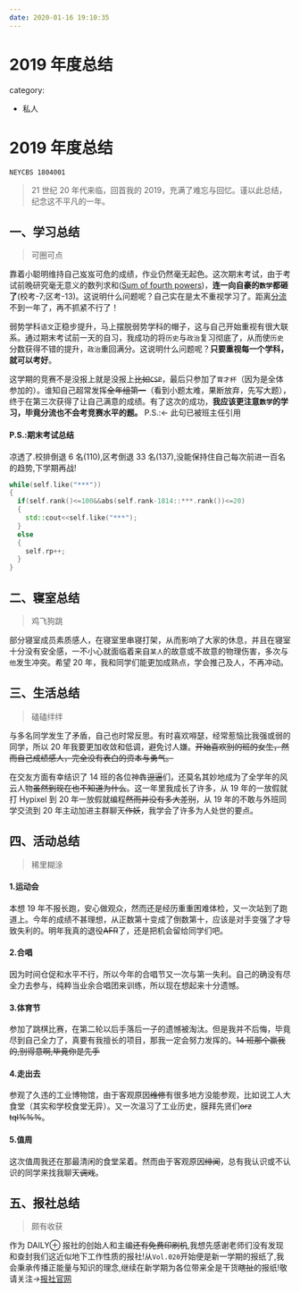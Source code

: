 ```yaml
---
date: 2020-01-16 19:10:35
---
```


# 2019 年度总结

category:

- 私人

# 2019 年度总结

`NEYCBS 1804001`

> 21 世纪 20 年代来临，回首我的 2019，充满了难忘与回忆。谨以此总结，纪念这不平凡的一年。

<!-- more -->

## 一、学习总结

> 可圈可点

靠着小聪明维持自己岌岌可危的成绩，作业仍然毫无起色。这次期末考试，由于考试前晚研究毫无意义的数列求和([Sum of fourth powers](https://oeis.org/A000538))，**连一向自豪的`数学`都砸了**(校考-7;区考-13)。这说明什么问题呢？自己实在是太不重视学习了。距离[分流](https://baike.baidu.com/item/%E5%88%86%E6%B5%81%E8%80%83%E8%AF%95/5377358#2)不到一年了，再不抓紧不行了！

弱势学科`语文`正稳步提升，马上摆脱弱势学科的帽子，这与自己开始重视有很大联系。通过期末考试前一天的自习，我成功的将`历史`与`政治`复习彻底了，从而使`历史`分数获得不错的提升，`政治`重回满分。这说明什么问题呢？**只要重视每一个学科，就可以考好**。

这学期的竞赛不是没报上就是没报上~~比如`CSP`~~，最后只参加了`育才杯`（因为是全体参加的）。谁知自己超常发挥~~全年组第一~~（看到小题太难，果断放弃，先写大题），终于在第三次获得了让自己满意的成绩。有了这次的成功，**我应该更注意`数学`的学习，毕竟分流也不会考竞赛水平的题。** P.S.:← 此句已被班主任引用

#### P.S.:期末考试总结

凉透了.校排倒退 6 名(110),区考倒退 33 名(137),没能保持住自己每次前进一百名的趋势,下学期再战!

```cpp
while(self.like("***"))
{
  if(self.rank()<=100&&abs(self.rank-1814::***.rank())<=20)
  {
    std::cout<<self.like("***");
  }
  else
  {
    self.rp++;
  }
}
```

## 二、寝室总结

> 鸡飞狗跳

部分寝室成员素质感人，在寝室里串寝打架，从而影响了大家的休息，并且在寝室十分没有安全感，一不小心就面临着来自`某人`的故意或不故意的物理伤害，多次与`他`发生冲突。希望 20 年，我和同学们能更加成熟点，学会推己及人，不再冲动。

## 三、生活总结

> 磕磕绊绊

与多名同学发生了矛盾，自己也时常反思。有时喜欢嘚瑟，经常惹恼比我强或弱的同学，所以 20 年我要更加收敛和低调，避免讨人嫌。~~开始喜欢别的班的女生，然而自己成绩感人，完全没有表白的资本与勇气。~~

在交友方面有幸结识了 14 班的各位神犇~~逗逼~~们，还莫名其妙地成为了全学年的风云人物~~虽然到现在也不知道为什么~~。这一年里我成长了许多，从 19 年的一放假就打 Hypixel 到 20 年一放假就编程~~然而并没有多大差别~~，从 19 年的不敢与外班同学交流到 20 年主动加进主群聊天~~作妖~~，我学会了许多为人处世的要点。

## 四、活动总结

> 稀里糊涂

#### 1.运动会

本想 19 年不报长跑，安心做观众，然而还是经历重重困难体检，又一次站到了跑道上。今年的成绩不甚理想，从正数第十变成了倒数第十，应该是对手变强了才导致失利的。明年我真的退役~~AFR~~了，还是把机会留给同学们吧。

#### 2.合唱

因为时间仓促和水平不行，所以今年的合唱节又一次与第一失利。自己的确没有尽全力去参与，纯粹当业余合唱团来训练，所以现在想起来十分遗憾。

#### 3.体育节

参加了跳棋比赛，在第二轮以后手落后一子的遗憾被淘汰。但是我并不后悔，毕竟尽到自己全力了，真要有我擅长的项目，那我一定会努力发挥的。~~14 班那个赢我的,别得意啊,毕竟你是先手~~

#### 4.走出去

参观了久违的工业博物馆，由于客观原因~~维修~~有很多地方没能参观，比如说工人大食堂（其实和学校食堂无异）。又一次温习了工业历史，膜拜先贤们~~orz tql%%%~~。

#### 5.值周

这次值周我还在那最清闲的食堂呆着。然而由于客观原因~~绯闻~~，总有我认识或不认识的同学来找我聊天~~调戏~~。

## 五、报社总结

> 颇有收获

作为 DAILY⊕ 报社的创始人和主编~~还有免费印刷机~~,我想先感谢老师们没有发现和查封我们这近似地下工作性质的报社!从`Vol.020`开始便是新一学期的报纸了,我会秉承传播正能量与知识的理念,继续在新学期为各位带来全是干货~~瞎扯~~的报纸!敬请关注->[报社官网](https://charlieblog.xyz/article/DAILY⊕报/)
